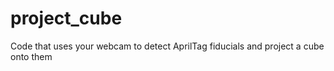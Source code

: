 # project_cube
Code that uses your webcam to detect AprilTag fiducials and project a cube onto them 
